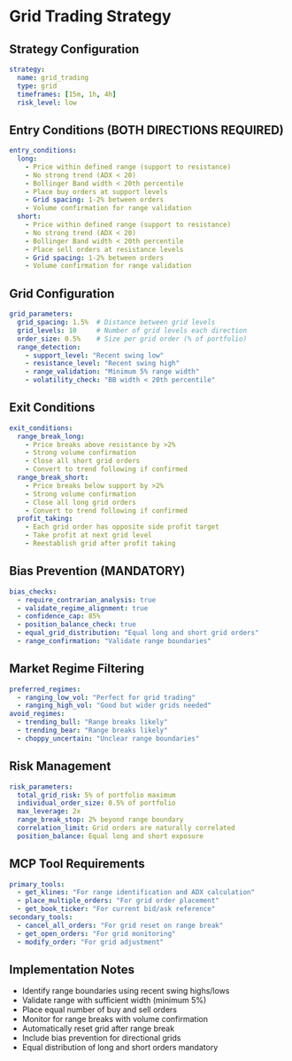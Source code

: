 # Grid Trading Strategy

## Strategy Configuration
```yml
strategy:
  name: grid_trading
  type: grid
  timeframes: [15m, 1h, 4h]
  risk_level: low
```

## Entry Conditions (BOTH DIRECTIONS REQUIRED)
```yml
entry_conditions:
  long:
    - Price within defined range (support to resistance)
    - No strong trend (ADX < 20)
    - Bollinger Band width < 20th percentile
    - Place buy orders at support levels
    - Grid spacing: 1-2% between orders
    - Volume confirmation for range validation
  short:
    - Price within defined range (support to resistance)
    - No strong trend (ADX < 20)
    - Bollinger Band width < 20th percentile
    - Place sell orders at resistance levels
    - Grid spacing: 1-2% between orders
    - Volume confirmation for range validation
```

## Grid Configuration
```yml
grid_parameters:
  grid_spacing: 1.5%  # Distance between grid levels
  grid_levels: 10     # Number of grid levels each direction
  order_size: 0.5%    # Size per grid order (% of portfolio)
  range_detection:
    - support_level: "Recent swing low"
    - resistance_level: "Recent swing high"
    - range_validation: "Minimum 5% range width"
    - volatility_check: "BB width < 20th percentile"
```

## Exit Conditions
```yml
exit_conditions:
  range_break_long:
    - Price breaks above resistance by >2%
    - Strong volume confirmation
    - Close all short grid orders
    - Convert to trend following if confirmed
  range_break_short:
    - Price breaks below support by >2%
    - Strong volume confirmation
    - Close all long grid orders
    - Convert to trend following if confirmed
  profit_taking:
    - Each grid order has opposite side profit target
    - Take profit at next grid level
    - Reestablish grid after profit taking
```

## Bias Prevention (MANDATORY)
```yml
bias_checks:
  - require_contrarian_analysis: true
  - validate_regime_alignment: true
  - confidence_cap: 85%
  - position_balance_check: true
  - equal_grid_distribution: "Equal long and short grid orders"
  - range_confirmation: "Validate range boundaries"
```

## Market Regime Filtering
```yml
preferred_regimes:
  - ranging_low_vol: "Perfect for grid trading"
  - ranging_high_vol: "Good but wider grids needed"
avoid_regimes:
  - trending_bull: "Range breaks likely"
  - trending_bear: "Range breaks likely"
  - choppy_uncertain: "Unclear range boundaries"
```

## Risk Management
```yml
risk_parameters:
  total_grid_risk: 5% of portfolio maximum
  individual_order_size: 0.5% of portfolio
  max_leverage: 2x
  range_break_stop: 2% beyond range boundary
  correlation_limit: Grid orders are naturally correlated
  position_balance: Equal long and short exposure
```

## MCP Tool Requirements
```yml
primary_tools:
  - get_klines: "For range identification and ADX calculation"
  - place_multiple_orders: "For grid order placement"
  - get_book_ticker: "For current bid/ask reference"
secondary_tools:
  - cancel_all_orders: "For grid reset on range break"
  - get_open_orders: "For grid monitoring"
  - modify_order: "For grid adjustment"
```

## Implementation Notes
- Identify range boundaries using recent swing highs/lows
- Validate range with sufficient width (minimum 5%)
- Place equal number of buy and sell orders
- Monitor for range breaks with volume confirmation
- Automatically reset grid after range break
- Include bias prevention for directional grids
- Equal distribution of long and short orders mandatory
